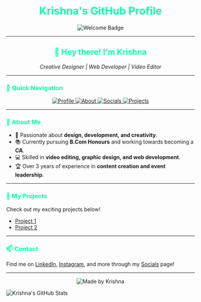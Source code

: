 <h1 align="center" style="color: #00FFAB;">Krishna's GitHub Profile</h1>

<p align="center">
  <img src="https://img.shields.io/badge/Welcome-💻%20Explore%20My%20World%20-%2300FFAB" alt="Welcome Badge" />
</p>

---

<h2 align="center" style="color: #00FFAB;">👋 Hey there! I'm Krishna</h2>

<p align="center">
  <em>Creative Designer | Web Developer | Video Editor </em>
</p>

---

<h3 style="color: #00FFAB;">🔗 Quick Navigation</h3>

<div align="center">
  <a href="#profile">
    <img src="https://img.shields.io/badge/Profile-%2300FFAB?style=for-the-badge&logo=github" alt="Profile" />
  </a>

  <a href="#about">
    <img src="https://img.shields.io/badge/About-%2300FFAB?style=for-the-badge&logo=github" alt="About" />
  </a>

  <a href="#socials">
    <img src="https://img.shields.io/badge/Socials-%2300FFAB?style=for-the-badge&logo=github" alt="Socials" />
  </a>

  <a href="#projects">
    <img src="https://img.shields.io/badge/Projects-%2300FFAB?style=for-the-badge&logo=github" alt="Projects" />
  </a>
</div>

---

<h3 id="about" style="color: #00FFAB;">🌟 About Me</h3>

- 🎨 Passionate about **design, development, and creativity**.
- 📚 Currently pursuing **B.Com Honours** and working towards becoming a **CA**.
- 💻 Skilled in **video editing, graphic design, and web development**.
- 🏆 Over 3 years of experience in **content creation and event leadership**.

---

<h3 id="projects" style="color: #00FFAB;">🚀 My Projects</h3>

Check out my exciting projects below!

- [Project 1](https://github.com/krishna/project-1)
- [Project 2](https://github.com/krishna/project-2)

---

<h3 id="socials" style="color: #00FFAB;">📫 Contact</h3>

Find me on [LinkedIn](https://linkedin.com), [Instagram](https://instagram.com), and more through my [Socials](socials.html) page!

---

<p align="center">
  <img src="https://img.shields.io/badge/Made%20with%20❤️%20by-Krishna-%2300FFAB?style=for-the-badge" alt="Made by Krishna" />
</p>

![Krishna's GitHub Stats](https://github-readme-stats.vercel.app/api?username=krishna&show_icons=true&theme=tokyonight)


